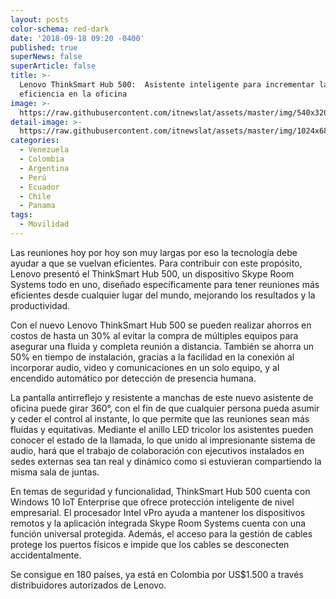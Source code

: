 ```yaml
---
layout: posts
color-schema: red-dark
date: '2018-09-18 09:20 -0400'
published: true
superNews: false
superArticle: false
title: >-
  Lenovo ThinkSmart Hub 500:  Asistente inteligente para incrementar la
  eficiencia en la oficina
image: >-
  https://raw.githubusercontent.com/itnewslat/assets/master/img/540x320/Lenovo-Smart-500-p.jpg
detail-image: >-
  https://raw.githubusercontent.com/itnewslat/assets/master/img/1024x680/Lenovo-Smart-500-g.jpg
categories:
  - Venezuela
  - Colombia
  - Argentina
  - Perú
  - Ecuador
  - Chile
  - Panama
tags:
  - Movilidad
---
```

Las reuniones hoy por hoy son muy largas por eso la tecnología debe ayudar a que se vuelvan eficientes.
Para contribuir con este propósito, Lenovo presentó el ThinkSmart Hub 500, un dispositivo Skype Room Systems todo en uno, diseñado específicamente para tener reuniones más eficientes desde cualquier lugar del mundo, mejorando los resultados y la productividad.

Con el nuevo Lenovo ThinkSmart Hub 500 se pueden realizar ahorros en costos de hasta un 30% al evitar la compra de múltiples equipos para asegurar una fluida y completa reunión a distancia. También se ahorra un 50% en tiempo de instalación, gracias a la facilidad en la conexión al incorporar audio, video y comunicaciones en un solo equipo, y al encendido automático por detección de presencia humana.

La pantalla antirreflejo y resistente a manchas de este nuevo asistente de oficina puede girar 360°, con el fin de que cualquier persona pueda asumir y ceder el control al instante, lo que permite que las reuniones sean más fluidas y equitativas. Mediante el anillo LED tricolor los asistentes pueden conocer el estado de la llamada, lo que unido al impresionante sistema de audio, hará que el trabajo de colaboración con ejecutivos instalados en sedes externas sea tan real y dinámico como si estuvieran compartiendo la misma sala de juntas. 

En temas de seguridad y funcionalidad, ThinkSmart Hub 500 cuenta con Windows 10 IoT Enterprise que ofrece protección inteligente de nivel empresarial. El procesador Intel vPro ayuda a mantener los dispositivos remotos y la aplicación integrada Skype Room Systems cuenta con una función universal protegida. Además, el acceso para la gestión de cables protege los puertos físicos e impide que los cables se desconecten accidentalmente.

Se consigue en 180 países, ya está en Colombia por US$1.500 a través distribuidores autorizados de Lenovo. 